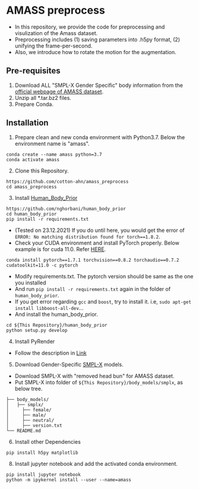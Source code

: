 # AMASS preprocess
- In this repository, we provide the code for preprocessing and visulization of the Amass dataset. 
- Preprocessing includes (1) saving parameters into .h5py format, (2) unifying the frame-per-second.
- Also, we introduce how to rotate the motion for the augmentation.

## Pre-requisites
1. Download ALL "SMPL-X Gender Specific" body information from the [official webpage of AMASS dataset](https://amass.is.tue.mpg.de).
2. Unzip all *.tar.bz2 files.
3. Prepare Conda.

## Installation
1. Prepare clean and new conda environment with Python3.7. Below the environment name is "amass".
```
conda create --name amass python=3.7
conda activate amass
```

2. Clone this Repository.
```
https://github.com/cotton-ahn/amass_preprocess
cd amass_preprocess
```

3. Install [Human_Body_Prior](https://github.com/nghorbani/human_body_prior)
```
https://github.com/nghorbani/human_body_prior
cd human_body_prior
pip install -r requirements.txt
```
- (Tested on 23.12.2021) If you do until here, you would get the error of `ERROR: No matching distribution found for torch==1.8.2`. 
- Check your CUDA environment and install PyTorch properly. Below example is for cuda 11.0. Refer [HERE](https://pytorch.org/get-started/previous-versions/).
```
conda install pytorch==1.7.1 torchvision==0.8.2 torchaudio==0.7.2 cudatoolkit=11.0 -c pytorch
```
- Modify requirements.txt. The pytorch version should be same as the one you installed
- And run `pip install -r requirements.txt` again in the folder of `human_body_prior`.
- If you get error regarding `gcc` and `boost`, try to install it. i.e, `sudo apt-get install libboost-all-dev`...
- And install the human_body_prior.
```
cd ${This Repository}/human_body_prior
python setup.py develop
```

4. Install PyRender
- Follow the description in [Link](https://pyrender.readthedocs.io/en/latest/install/index.html#osmesa)

5. Download Gender-Specific [SMPL-X](https://smpl-x.is.tue.mpg.de/download.php) models.
- Download SMPL-X with "removed head bun" for AMASS dataset.
- Put SMPL-X into folder of `${This Repository}/body_models/smplx`, as below tree.
```
├── body_models/
│   ├── smplx/
│     ├── female/
│     ├── male/
│     ├── neutral/
│     ├── version.txt
└── README.md
```

6. Install other Dependencies
```
pip install h5py matplotlib 
```

8. Install jupyter notebook and add the activated conda environment.
```
pip install jupyter notebook
python -m ipykernel install --user --name=amass
```
